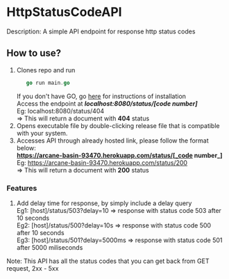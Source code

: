 # HttpStatusCodeAPI
Description: A simple API endpoint for response http status codes 

## How to use?
1. Clones repo and run 
   ```go
      go run main.go
   ```
   If you don't have GO, go [here](https://golang.org/) for instructions of installation<br/>
   Access the endpoint at ***localhost:8080/status/[code number]***<br/>
   Eg: localhost:8080/status/404 <br/>
   => This will return a document with **404** status<br/>
2. Opens executable file by double-clicking release file that is compatible with your system. 
3. Accesses API through already hosted link, please follow the format below:<br/>
   **https://arcane-basin-93470.herokuapp.com/status/[_code number_]**<br/>
   Eg: https://arcane-basin-93470.herokuapp.com/status/200 <br/>
   => This will return a document with **200** status<br/>

### Features
1. Add delay time for response, by simply include a delay query <br/>
Eg1: \[host]/status/503?delay=10  => response with status code 503 after 10 seconds <br/>
Eg2: \[host]/status/500?delay=10s => response with status code 500 after 10 seconds <br/>
Eg3: \[host]/status/501?delay=5000ms => response with status code 501 after 5000 miliseconds <br/>

Note: This API has all the status codes that you can get back from GET request, 2xx - 5xx 
